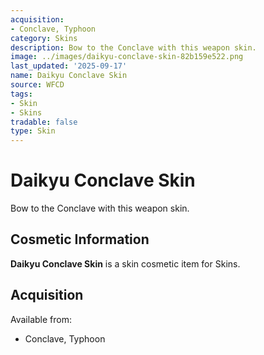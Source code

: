 ```yaml
---
acquisition:
- Conclave, Typhoon
category: Skins
description: Bow to the Conclave with this weapon skin.
image: ../images/daikyu-conclave-skin-82b159e522.png
last_updated: '2025-09-17'
name: Daikyu Conclave Skin
source: WFCD
tags:
- Skin
- Skins
tradable: false
type: Skin
---
```


# Daikyu Conclave Skin

Bow to the Conclave with this weapon skin.

## Cosmetic Information

**Daikyu Conclave Skin** is a skin cosmetic item for Skins.

## Acquisition

Available from:
- Conclave, Typhoon

